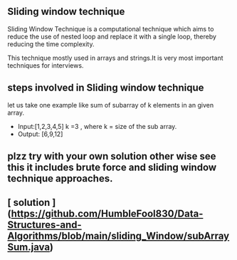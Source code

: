 ## Sliding window technique

Sliding Window Technique is a computational technique which aims to reduce the use of nested loop and replace it with a single loop, thereby reducing the time complexity.

This technique mostly used in arrays and strings.It is very most important techniques for interviews.

## steps involved in Sliding window technique

let us take one example like sum of subarray of k elements in an given array. 

- Input:[1,2,3,4,5]
        k =3 , where k = size of the sub array.
- Output: [6,9,12]     

## plzz try with your own solution other wise see this it includes brute force and sliding window technique approaches.

## [ solution ] (https://github.com/HumbleFool830/Data-Structures-and-Algorithms/blob/main/sliding_Window/subArraySum.java) 

 